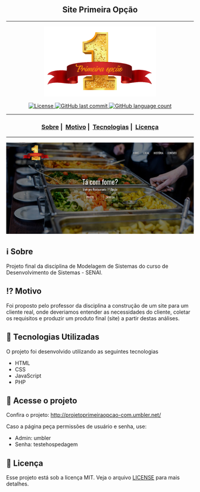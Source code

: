 <h2 align="center">Site Primeira Opção</h2>

___

<p align="center">
  <img src="https://raw.githubusercontent.com/JoaoCFN/Site_Primeira_Opcao/master/midia/logo04.png" width="300" heigth="300">
</p>


<p align="center">
  <a href="LICENSE">
    <img alt="License" src="https://img.shields.io/badge/license-MIT-%23F8952D">
    <img alt="GitHub last commit" src="https://img.shields.io/github/last-commit/JoaoCFN/Site_Primeira_Opcao">
    <img alt="GitHub language count" src="https://img.shields.io/github/languages/count/JoaoCFN/Site_Primeira_Opcao">
  </a>
</p>

___

<h3 align="center">
  <a href="#information_source-sobre">Sobre</a>&nbsp;|&nbsp;
  <a href="#interrobang-motivo">Motivo</a>&nbsp;|&nbsp;
  <a href="#rocket-tecnologias-utilizadas">Tecnologias</a>&nbsp;|&nbsp;
  <a href="#licença">Licença</a>
</h3>

___

<img src="https://raw.githubusercontent.com/JoaoCFN/Site_Primeira_Opcao/master/midia/primeira-opcao.png" width="1200">

## :information_source: Sobre

Projeto final da disciplina de Modelagem de Sistemas do curso de Desenvolvimento de Sistemas - SENAI.

## :interrobang: Motivo

Foi proposto pelo professor da disciplina a construção de um site para um cliente real, onde deveriamos entender as necessidades do cliente, coletar os requisitos e produzir um produto final (site) a partir destas análises. 

## :rocket: Tecnologias Utilizadas 

O projeto foi desenvolvido utilizando as seguintes tecnologias

- HTML
- CSS
- JavaScript
- PHP

## :link: Acesse o projeto 
Confira o projeto: http://projetoprimeiraopcao-com.umbler.net/

Caso a página peça permissões de usuário e senha, use:
- Admin: umbler
- Senha: testehospedagem



## :page_with_curl: Licença 

Esse projeto está sob a licença MIT. Veja o arquivo [LICENSE](LICENSE) para mais detalhes.
